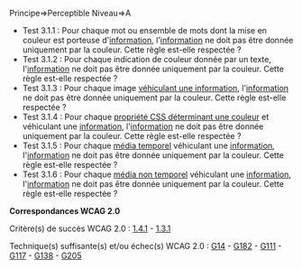 Principe=>Perceptible
Niveau=>A

*   Test 3.1.1 : Pour chaque mot ou ensemble de mots dont la mise en couleur est porteuse d'[information](#information-donne-par-la-couleur), l'[information](#information-donne-par-la-couleur) ne doit pas être donnée uniquement par la couleur. Cette règle est-elle respectée ?
*   Test 3.1.2 : Pour chaque indication de couleur donnée par un texte, l'[information](#information-donne-par-la-couleur) ne doit pas être donnée uniquement par la couleur. Cette règle est-elle respectée ?
*   Test 3.1.3 : Pour chaque image [véhiculant une information](#image-vhiculant-une-information-donne-par-la-couleur), l'[information](#information-donne-par-la-couleur) ne doit pas être donnée uniquement par la couleur. Cette règle est-elle respectée ?
*   Test 3.1.4 : Pour chaque [propriété CSS déterminant une couleur](#proprit-css-dterminant-une-couleur) et véhiculant une [information](#information-donne-par-la-couleur), l'[information](#information-donne-par-la-couleur) ne doit pas être donnée uniquement par la couleur. Cette règle est-elle respectée ?
*   Test 3.1.5 : Pour chaque [média temporel](#mdia-temporel-type-son-vido-et-synchronis) véhiculant une [information](#information-donne-par-la-couleur), l'[information](#information-donne-par-la-couleur) ne doit pas être donnée uniquement par la couleur. Cette règle est-elle respectée ?
*   Test 3.1.6 : Pour chaque [média non temporel](#mdia-non-temporel) véhiculant une [information](#information-donne-par-la-couleur), l'[information](#information-donne-par-la-couleur) ne doit pas être donnée uniquement par la couleur. Cette règle est-elle respectée ?

**Correspondances WCAG 2.0**

Critère(s) de succès WCAG 2.0 : [1.4.1](http://www.w3.org/Translations/WCAG20-fr/#visual-audio-contrast-without-color) - [1.3.1](http://www.w3.org/Translations/WCAG20-fr/#content-structure-separation-programmatic)

Technique(s) suffisante(s) et/ou échec(s) WCAG 2.0 : [G14](http://www.w3.org/TR/WCAG-TECHS/G14.html) - [G182](http://www.w3.org/TR/WCAG-TECHS/G182.html) - [G111](http://www.w3.org/TR/WCAG-TECHS/G111.html) - [G117](http://www.w3.org/TR/WCAG-TECHS/G117.html) - [G138](http://www.w3.org/TR/WCAG-TECHS/G138.html) - [G205](http://www.w3.org/TR/WCAG-TECHS/G205.html)
